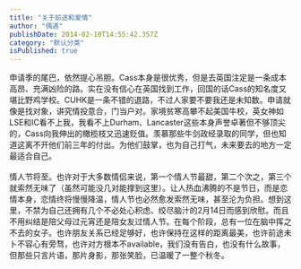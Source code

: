 ```yaml
---
title: "关于前途和爱情"
author: "偶遇"
publishDate: 2014-02-10T14:55:42.357Z
category: "默认分类"
isPublished: true
---
```


<div>申请季的尾巴，依然提心吊胆。Cass本身是很优秀，但是去英国注定是一条成本高昂、充满凶险的路。实在没有信心在英国找到工作，回国的话Cass的知名度又堪比野鸡学校。CUHK是一条不错的退路，不过人家要不要我还是未知数。申请就像是找对象，讲究情投意合，门当户对。家境贫寒高攀不起美国牛校，英女神如LSE和IC看不上我，我看不上Durham、Lancaster这些本身声誉卓著但不够顶尖的，Cass向我伸出的橄榄枝又迅速贬值。羡慕那些牛剑政经录取的同学，但也知道这离不开他们前三年的付出。为他们鼓掌，也为自己打气，未来要去的地方一定最适合自己。</div><div><br></div>情人节将至。也许对于大多数情侣来说，第一个情人节最甜，第二个次之，第三个就索然无味了（虽然可能没几对能撑到这里）。让人热血沸腾的不是节日，而是恋情本身，恋情终将慢慢降温，情人节也必然愈发索然无味，甚至沦为负担。想到这里，不禁为自己还拥有几个不必处心积虑、绞尽脑汁的2月14日而感到欣慰。而且不用纠结是陪父母过元宵还是陪女友过情人节。在每个阶段，总有一位在脑中挥之不去的女子。也许朋友关系已经足够好，也许保持在这样的距离最美，也许前途未卜不容心有旁骛，也许对方根本不available，我们没有告白，也没有什么故事，但那些只言片语，那片身影，那张笑脸，已温暖了一整个秋冬。